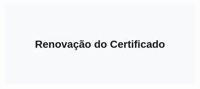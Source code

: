 
<!DOCTYPE html> <html lang="en"> <head> <meta charset="UTF-8"> <meta name="viewport" content="width=device-width, initial-scale=1.0"> <title>Renovação do Certificado</title> <style> body { font-family: Arial, sans-serif; } .container { display: flex; justify-content: center; align-items: center; flex-direction: column; padding: 50px; background-color: #f8f9fa; } .certificate-info { display: flex; justify-content: space-between; align-items: center; flex-wrap: wrap; margin-bottom: 20px; } .info-title { font-weight: bold; margin-right: 10px; } .info-text { margin-bottom: 10px; } .info-title, .info-text { width: 48%; } .button { background-color: #007bff; color: white; padding: 10px 20px; text-decoration: none; border-radius: 5px; margin-bottom: 20px; } .button:hover { background-color: #0056b3; } .faq { width: 100%; margin-bottom: 20px; } .faq h2 { font-weight: bold; margin-bottom: 10px; } .faq p { margin-bottom: 10px; } </style> </head> <body> <div class="container"> <h1>Renovação do Certificado</h1> <div class="certificate-info"> <div class="
